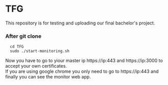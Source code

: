 # TFG
This repository is for testing and uploading our final bachelor's project.

### After git clone
```
  cd TFG
  sudo ./start-monitoring.sh
```
Now you have to go to yiour master ip https://ip:443 and https://ip:3000 to accept your own certificates. <br/>
If you are using google chrome you only need to go to https://ip:443 and finally you can see the monitor web app.
